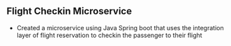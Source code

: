 ## Flight Checkin Microservice

- Created a microservice using Java Spring boot that uses the integration layer of
flight reservation to checkin the passenger to their flight
